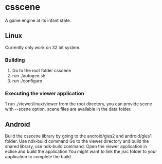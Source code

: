 csscene
=======
A game engine at its infant state.

Linux
-----
Currently only work on 32 bit system.
### Building 
1. Go to the root folder csscene
2. run ./autogen.sh
3. run ./configure

### Executing the viewer application
1 run ./viewer/linux/viewer from the root directory, you can provide scene with --scene option. scene files are available in the data folder.

Android
-------
Build the csscene library by going to the android/gles2 and android/gles1 folder. Use ndk-build command
Go to the viewer directory and build the shared library, use ndk-build command.
Open the viewer application in eclise and build the application.You might want to link the jsrc folder to your application to complete the build.



